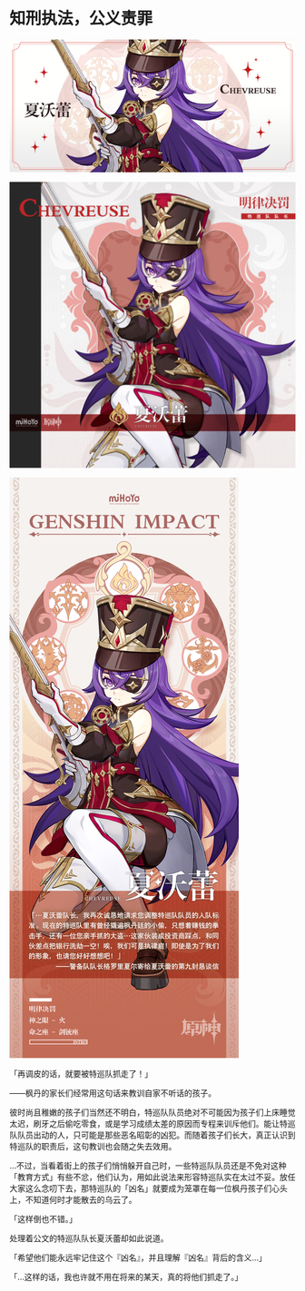 # 知刑执法，公义责罪

![CHEVREUSE-夏沃蕾](./../A小卡/CHEVREUSE-夏沃蕾.jpg)

![CHEVREUSE-夏沃蕾](./../B方形卡/CHEVREUSE-夏沃蕾.jpg)

![CHEVREUSE-夏沃蕾](./../C立绘/CHEVREUSE-夏沃蕾.jpg)

「再调皮的话，就要被特巡队抓走了！」

——枫丹的家长们经常用这句话来教训自家不听话的孩子。

彼时尚且稚嫩的孩子们当然还不明白，特巡队队员绝对不可能因为孩子们上床睡觉太迟，刷牙之后偷吃零食，或是学习成绩太差的原因而专程来训斥他们。能让特巡队队员出动的人，只可能是那些恶名昭彰的凶犯。而随着孩子们长大，真正认识到特巡队的职责后，这句教训也会随之失去效用。

…不过，当看着街上的孩子们悄悄躲开自己时，一些特巡队队员还是不免对这种「教育方式」有些不忿，他们认为，用如此说法来形容特巡队实在太过不妥。放任大家这么念叨下去，那特巡队的「凶名」就要成为笼罩在每一位枫丹孩子们心头上，不知道何时才能散去的乌云了。

「这样倒也不错。」

处理着公文的特巡队队长夏沃蕾却如此说道。

「希望他们能永远牢记住这个『凶名』，并且理解『凶名』背后的含义…」

「…这样的话，我也许就不用在将来的某天，真的将他们抓走了。」